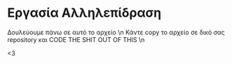 # Εργασία Αλληλεπίδραση
Δουλεύουμε πάνω σε αυτό το αρχείο \n
Κάντε copy το αρχείο σε δικό σας repository και CODE THE SHIT OUT OF THIS \n

<3

